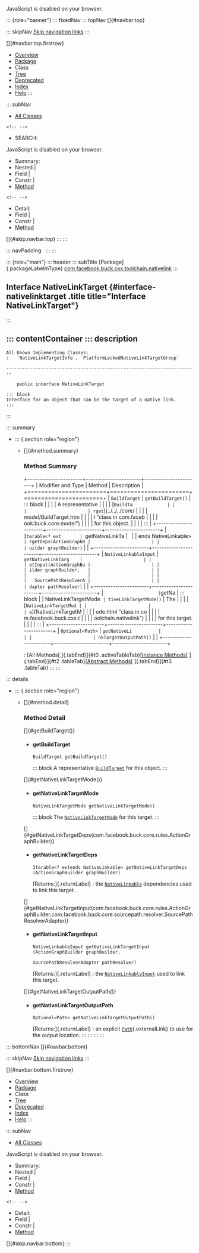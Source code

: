 <div>

JavaScript is disabled on your browser.

</div>

::: {role="banner"}
::: fixedNav
::: topNav
[]{#navbar.top}

::: skipNav
[Skip navigation links](#skip.navbar.top "Skip navigation links")
:::

[]{#navbar.top.firstrow}

-   [Overview](../../../../../../index.html)
-   [Package](package-summary.html)
-   Class
-   [Tree](package-tree.html)
-   [Deprecated](../../../../../../deprecated-list.html)
-   [Index](../../../../../../index-all.html)
-   [Help](../../../../../../help-doc.html)
:::

::: subNav
-   [All Classes](../../../../../../allclasses.html)

```{=html}
<!-- -->
```
-   SEARCH:

<div>

<div>

JavaScript is disabled on your browser.

</div>

</div>

<div>

-   Summary: 
-   Nested \| 
-   Field \| 
-   Constr \| 
-   [Method](#method.summary)

```{=html}
<!-- -->
```
-   Detail: 
-   Field \| 
-   Constr \| 
-   [Method](#method.detail)

</div>

[]{#skip.navbar.top}
:::
:::

::: navPadding
 
:::
:::

::: {role="main"}
::: header
::: subTitle
[Package]{.packageLabelInType} [com.facebook.buck.cxx.toolchain.nativelink](package-summary.html)
:::

## Interface NativeLinkTarget {#interface-nativelinktarget .title title="Interface NativeLinkTarget"}
:::

::: contentContainer
::: description
-   

    All Known Implementing Classes:
    :   `NativeLinkTargetInfo`, `PlatformLockedNativeLinkTargetGroup`

    ------------------------------------------------------------------------

        public interface NativeLinkTarget

    ::: block
    Interface for an object that can be the target of a native link.
    :::
:::

::: summary
-   ::: {.section role="region"}
    -   []{#method.summary}

        ### Method Summary

        +-----------------------+-----------------------+-----------------------+
        | Modifier and Type     | Method                | Description           |
        +=======================+=======================+=======================+
        | `BuildTarget`         | `getBuildTarget()`    | ::: block             |
        |                       |                       | A representative      |
        |                       |                       | [`BuildTa             |
        |                       |                       | rget`](../../../core/ |
        |                       |                       | model/BuildTarget.htm |
        |                       |                       | l "class in com.faceb |
        |                       |                       | ook.buck.core.model") |
        |                       |                       | for this object.      |
        |                       |                       | :::                   |
        +-----------------------+-----------------------+-----------------------+
        | `Iterable<? ext       | `getNativeLinkTa      |                       |
        | ends NativeLinkable>` | rgetDeps​(ActionGraphB |                       |
        |                       | uilder graphBuilder)` |                       |
        +-----------------------+-----------------------+-----------------------+
        | `NativeLinkableInput` | `getNativeLinkTarg    |                       |
        |                       | etInput​(ActionGraphBu |                       |
        |                       | ilder graphBuilder,   |                       |
        |                       |                       |                       |
        |                       |   SourcePathResolverA |                       |
        |                       | dapter pathResolver)` |                       |
        +-----------------------+-----------------------+-----------------------+
        | `                     | `getNa                | ::: block             |
        | NativeLinkTargetMode` | tiveLinkTargetMode()` | The                   |
        |                       |                       | [`NativeLinkTargetMod |
        |                       |                       | e`](NativeLinkTargetM |
        |                       |                       | ode.html "class in co |
        |                       |                       | m.facebook.buck.cxx.t |
        |                       |                       | oolchain.nativelink") |
        |                       |                       | for this target.      |
        |                       |                       | :::                   |
        +-----------------------+-----------------------+-----------------------+
        | `Optional<Path>`      | `getNativeLi          |                       |
        |                       | nkTargetOutputPath()` |                       |
        +-----------------------+-----------------------+-----------------------+

        : [All Methods[ ]{.tabEnd}]{#t0 .activeTableTab}[[Instance
        Methods](javascript:show(2);)[ ]{.tabEnd}]{#t2
        .tableTab}[[Abstract
        Methods](javascript:show(4);)[ ]{.tabEnd}]{#t3 .tableTab}
    :::
:::

::: details
-   ::: {.section role="region"}
    -   []{#method.detail}

        ### Method Detail

        []{#getBuildTarget()}

        -   #### getBuildTarget

            ``` methodSignature
            BuildTarget getBuildTarget()
            ```

            ::: block
            A representative
            [`BuildTarget`](../../../core/model/BuildTarget.html "class in com.facebook.buck.core.model")
            for this object.
            :::

        []{#getNativeLinkTargetMode()}

        -   #### getNativeLinkTargetMode

            ``` methodSignature
            NativeLinkTargetMode getNativeLinkTargetMode()
            ```

            ::: block
            The
            [`NativeLinkTargetMode`](NativeLinkTargetMode.html "class in com.facebook.buck.cxx.toolchain.nativelink")
            for this target.
            :::

        []{#getNativeLinkTargetDeps(com.facebook.buck.core.rules.ActionGraphBuilder)}

        -   #### getNativeLinkTargetDeps

            ``` methodSignature
            Iterable<? extends NativeLinkable> getNativeLinkTargetDeps​(ActionGraphBuilder graphBuilder)
            ```

            [Returns:]{.returnLabel}
            :   the
                [`NativeLinkable`](NativeLinkable.html "interface in com.facebook.buck.cxx.toolchain.nativelink")
                dependencies used to link this target.

        []{#getNativeLinkTargetInput(com.facebook.buck.core.rules.ActionGraphBuilder,com.facebook.buck.core.sourcepath.resolver.SourcePathResolverAdapter)}

        -   #### getNativeLinkTargetInput

            ``` methodSignature
            NativeLinkableInput getNativeLinkTargetInput​(ActionGraphBuilder graphBuilder,
                                                         SourcePathResolverAdapter pathResolver)
            ```

            [Returns:]{.returnLabel}
            :   the
                [`NativeLinkableInput`](NativeLinkableInput.html "class in com.facebook.buck.cxx.toolchain.nativelink")
                used to link this target.

        []{#getNativeLinkTargetOutputPath()}

        -   #### getNativeLinkTargetOutputPath

            ``` methodSignature
            Optional<Path> getNativeLinkTargetOutputPath()
            ```

            [Returns:]{.returnLabel}
            :   an explicit
                [`Path`](http://docs.oracle.com/javase/7/docs/api/java/nio/file/Path.html?is-external=true "class or interface in java.nio.file"){.externalLink}
                to use for the output location.
    :::
:::
:::
:::

::: bottomNav
[]{#navbar.bottom}

::: skipNav
[Skip navigation links](#skip.navbar.bottom "Skip navigation links")
:::

[]{#navbar.bottom.firstrow}

-   [Overview](../../../../../../index.html)
-   [Package](package-summary.html)
-   Class
-   [Tree](package-tree.html)
-   [Deprecated](../../../../../../deprecated-list.html)
-   [Index](../../../../../../index-all.html)
-   [Help](../../../../../../help-doc.html)
:::

::: subNav
-   [All Classes](../../../../../../allclasses.html)

<div>

<div>

JavaScript is disabled on your browser.

</div>

</div>

<div>

-   Summary: 
-   Nested \| 
-   Field \| 
-   Constr \| 
-   [Method](#method.summary)

```{=html}
<!-- -->
```
-   Detail: 
-   Field \| 
-   Constr \| 
-   [Method](#method.detail)

</div>

[]{#skip.navbar.bottom}
:::
